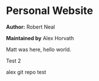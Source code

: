 # Personal Website 

**Author:** Robert Neal 

**Maintained by** Alex Horvath

Matt was here, hello world.

Test 2

alex git repo test
